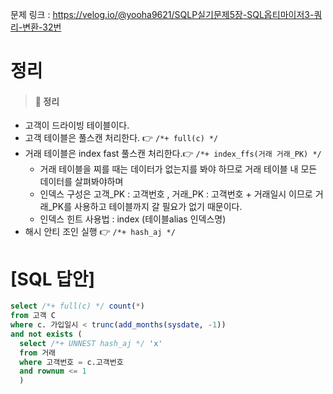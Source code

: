 문제 링크 : https://velog.io/@yooha9621/SQLP실기문제5장-SQL옵티마이저3-쿼리-변환-32번

# 정리
> #### 🍎 정리
- 고객이 드라이빙 테이블이다.
- 고객 테이블은 풀스캔 처리한다. 👉 `/*+ full(c) */`
- 거래 테이블은 index fast 풀스캔 처리한다.👉 `/*+ index_ffs(거래 거래_PK) */`
   - 거래 테이블을 찌를 때는 데이터가 없는지를 봐야 하므로 거래 테이블 내 모든 데이터를 살펴봐야하며
   - 인덱스 구성은 고객_PK : 고객번호 , 거래_PK : 고객번호 + 거래일시 이므로 거래_PK를 사용하고 테이블까지 갈 필요가 없기 때문이다.
   - 인덱스 힌트 사용법 : index (테이블alias 인덱스명)
- 해시 안티 조인 실행 👉 `/*+ hash_aj */`

# [SQL 답안]
```sql
select /*+ full(c) */ count(*)
from 고객 C
where c. 가입일시 < trunc(add_months(sysdate, -1))
and not exists (
  select /*+ UNNEST hash_aj */ 'x'
  from 거래
  where 고객번호 = c.고객번호
  and rownum <= 1
  )
```
